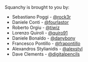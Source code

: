 Squanchy is brought to you by:

 * Sebastiano Poggi - [@rock3r](https://github.com/rock3r)
 * Daniele Conti - [@fourlastor](https://github.com/fourlastor)
 * Roberto Orgiu - [@tiwiz](https://github.com/tiwiz)
 * Lorenzo Quiroli - [@quiro91](https://github.com/quiro91)
 * Daniele Bonaldo - [@danybony](https://github.com/danybony)
 * Francesco Pontillo - [@frapontillo](https://github.com/frapontillo)
 * Alexandros Stylianidis - [@alexstyl](https://github.com/alexstyl)
 * Dave Clements - [@digitalpencils](https://github.com/digitalpencils)
